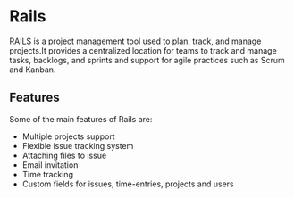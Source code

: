 # Rails

RAILS is a project management tool used to plan, track, and manage projects.It provides a centralized location for teams to track and manage tasks, backlogs, and sprints and support for agile practices such as Scrum and Kanban.

## Features

Some of the main features of Rails are:

- Multiple projects support
- Flexible issue tracking system
- Attaching files to issue
- Email invitation
- Time tracking
- Custom fields for issues, time-entries, projects and users